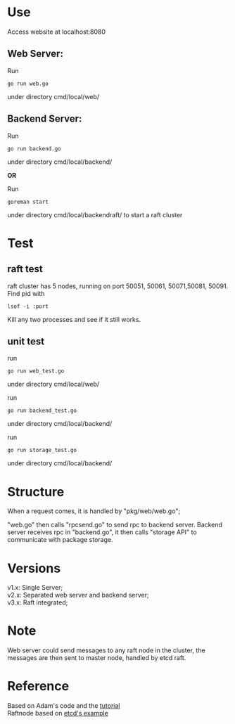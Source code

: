 # Use
Access website at localhost:8080
## Web Server:
Run
~~~~
go run web.go
~~~~
under directory cmd/local/web/    
    

## Backend Server:

Run
~~~~
go run backend.go
~~~~
under directory cmd/local/backend/  

<b>OR</b>  

Run
~~~~
goreman start
~~~~
under directory cmd/local/backendraft/ to start a raft cluster


# Test
## raft test  
raft cluster has 5 nodes, running on port 50051, 50061, 50071,50081, 50091.  
Find pid with
~~~~
lsof -i :port
~~~~
Kill any two processes and see if it still works.

## unit test 
run
~~~~
go run web_test.go
~~~~
under directory cmd/local/web/    

run
~~~~
go run backend_test.go
~~~~
under directory cmd/local/backend/   

run
~~~~
go run storage_test.go
~~~~
under directory cmd/local/backend/  


# Structure
  When a request comes, it is handled by "pkg/web/web.go";
  
  "web.go" then calls "rpcsend.go" to send rpc to backend server. Backend server receives rpc in "backend.go", it then calls "storage API" to communicate with package storage. 
      
# Versions
v1.x: Single Server;  
v2.x: Separated web server and backend server;  
v3.x: Raft integrated;   
# Note
Web server could send messages to any raft node in the cluster, the messages are then sent to master node, handled by etcd raft.  
       

# Reference
  Based on Adam's code and the [tutorial](astaxie.gitbooks.io/build-web-application-with-golang)  
  Raftnode based on [etcd's example](https://github.com/etcd-io/etcd/tree/master/contrib/raftexample)
